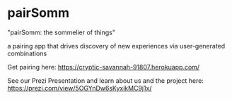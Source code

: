 # pairSomm

"pairSomm: the sommelier of things"

a pairing app that drives discovery of new experiences via user-generated combinations

Get pairing here: https://cryptic-savannah-91807.herokuapp.com/

See our Prezi Presentation and learn about us and the project here: https://prezi.com/view/5OGYnDw6sKyxikMC9j1x/

